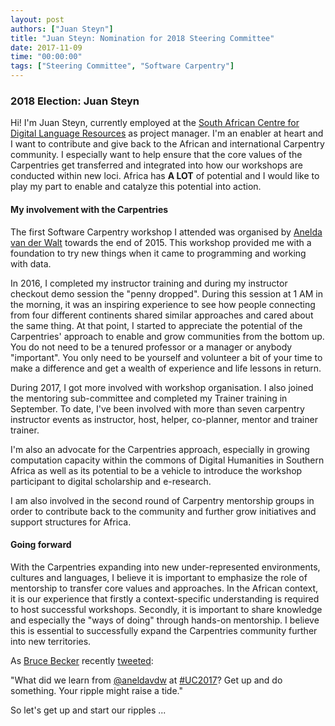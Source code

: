 ```yaml
---
layout: post
authors: ["Juan Steyn"]
title: "Juan Steyn: Nomination for 2018 Steering Committee"
date: 2017-11-09
time: "00:00:00"
tags: ["Steering Committee", "Software Carpentry"]
---
```


### 2018 Election: Juan Steyn

Hi! I'm Juan Steyn, currently employed at 
the [South African Centre for Digital Language Resources](http://humanities.nwu.ac.za/unit-languages-and-literature-sa-context/sadilar) 
as project manager. I'm an enabler at heart and I want to contribute and give back to the African and international 
Carpentry community. I especially want to help ensure that the core values of the Carpentries get transferred and 
integrated into how our workshops are conducted within new loci. Africa has **A LOT** of potential and I would like to 
play my part to enable and catalyze this potential into action.

#### My involvement with the Carpentries

The first Software Carpentry workshop I attended was organised by [Anelda van der Walt](https://twitter.com/aneldavdw) 
towards the end of 2015. This workshop provided me with a foundation to try new things when it came to 
programming and working with data. 

In 2016, I completed my instructor training and during my instructor checkout demo session the "penny dropped". 
During this session at 1 AM in the morning, it was an inspiring experience to see how people connecting 
from four different continents shared similar approaches and cared about the same thing. 
At that point, I started to appreciate the potential of the Carpentries' approach to enable and 
grow communities from the bottom up.  You do not need to be a tenured professor or a manager or 
anybody "important". You only need to be yourself and volunteer a bit of your time to make a 
difference and get a wealth of experience and life lessons in return.

During 2017, I got more involved with workshop organisation. I also joined the mentoring sub-committee 
and completed my Trainer training in September. To date, I've been involved with more than seven carpentry instructor 
events as instructor, host, helper, co-planner, mentor and trainer trainer. 

I'm also an advocate for the Carpentries approach, especially in growing computation capacity within the commons 
of Digital Humanities in Southern Africa as well as its potential to be a vehicle to introduce the workshop 
participant to digital scholarship and e-research.

I am also involved in the second round of Carpentry mentorship groups in order to contribute back 
to the community and further grow initiatives and support structures for Africa. 

#### Going forward

With the Carpentries expanding into new under-represented environments, cultures and languages, I believe it is 
important to emphasize the role of mentorship to transfer core values and approaches. 
In the African context, it is our experience that firstly a context-specific understanding 
is required to host successful workshops.  Secondly, it is important to share knowledge and 
especially the "ways of doing" through hands-on mentorship. I believe this is essential to 
successfully expand the Carpentries community further into new territories.

As [Bruce Becker](https://twitter.com/brusisceddu) recently [tweeted](https://twitter.com/brusisceddu/status/926346054097952769):

"What did we learn from [@aneldavdw](https://twitter.com/aneldavdw) at [#UC2017](https://twitter.com/search?q=%23UC2017&src=typd)? Get up and do something. Your ripple might raise a tide."

So let's get up and start our ripples ...
